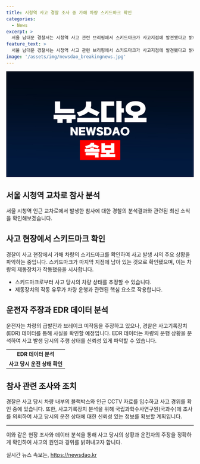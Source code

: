```yaml
---
title: 시청역 사고 경찰 조사 중 가해 차량 스키드마크 확인
categories:
  - News
excerpt: >
  서울 남대문 경찰서는 시청역 사고 관련 브리핑에서 스키드마크가 사고지점에 발견됐다고 밝혀졌다. 운전자 A씨는 급발진 주장하고, 차량의 EDR 데이터 분석이 진행 중이며, 브레이크가 작동했는지 여부가 확인될 예정이다. 사고로 인해 9명 사망, 7명 부상을 입었으며, 가해 차량은 보행자들을 친 후 역주행하며 다수의 차량과 충돌했다. 경찰은 사고기록장치 등을 분석하여 운전자의 주행 상태를 확인 중이며, 유족과 피해자를 위해 전담 경찰관이 지원하고 있다.
feature_text: >
  서울 남대문 경찰서는 시청역 사고 관련 브리핑에서 스키드마크가 사고지점에 발견됐다고 밝혀졌다. 운전자 A씨는 급발진 주장하고, 차량의 EDR 데이터 분석이 진행 중이며, 브레이크가 작동했는지 여부가 확인될 예정이다. 사고로 인해 9명 사망, 7명 부상을 입었으며, 가해 차량은 보행자들을 친 후 역주행하며 다수의 차량과 충돌했다. 경찰은 사고기록장치 등을 분석하여 운전자의 주행 상태를 확인 중이며, 유족과 피해자를 위해 전담 경찰관이 지원하고 있다.
image: '/assets/img/newsdao_breakingnews.jpg'
---
```


<p><img src="/assets/img/newsdao_breakingnews.jpg" alt="koreaapp 속보" /></p>

<h2 data-ke-size="size26">서울 시청역 교차로 참사 분석</h2>

<p data-ke-size="size16">서울 시청역 인근 교차로에서 발생한 참사에 대한 경찰의 분석결과와 관련된 최신 소식을 확인해보겠습니다.</p>

<h2>사고 현장에서 스키드마크 확인</h2>

<p data-ke-size="size16">경찰이 사고 현장에서 가해 차량의 스키드마크를 확인하여 사고 발생 시의 주요 상황을 파악하는 중입니다. 스키드마크가 마지막 지점에 남아 있는 것으로 확인됐으며, 이는 차량의 제동장치가 작동했음을 시사합니다.</p>

<ul>
  <li>스키드마크로부터 사고 당시의 차량 상태를 추정할 수 있습니다.</li>
  <li>제동장치의 작동 유무가 차량 운행과 관련된 핵심 요소로 작용합니다.</li>
</ul>

<h2>운전자 주장과 EDR 데이터 분석</h2>

<p data-ke-size="size16">운전자는 차량의 급발진과 브레이크 미작동을 주장하고 있으나, 경찰은 사고기록장치(EDR) 데이터를 통해 사실을 확인할 예정입니다. EDR 데이터는 차량의 운행 상황을 분석하여 사고 발생 당시의 주행 상태를 신뢰성 있게 파악할 수 있습니다.</p>

<table>
  <tr>
    <td style="text-align: center; height: 17px;"><b>EDR 데이터 분석</b></td>
  </tr>
  <tr>
    <td style="text-align: center; height: 17px;"><b>사고 당시 운전 상태 확인</b></td>
  </tr>
</table>

<h2>참사 관련 조사와 조치</h2>

<p data-ke-size="size16">경찰은 사고 당시 차량 내부의 블랙박스와 인근 CCTV 자료를 입수하고 사고 경위를 확인 중에 있습니다. 또한, 사고기록장치 분석을 위해 국립과학수사연구원(국과수)에 조사를 의뢰하여 사고 당시의 운전 상태에 대한 신뢰성 있는 정보를 확보할 계획입니다.</p>

<hr>

<p>이와 같은 현장 조사와 데이터 분석을 통해 사고 당시의 상황과 운전자의 주장을 정확하게 확인하여 사고의 원인과 경위를 밝혀내고자 합니다.</p>
실시간 뉴스 속보는, <a href="https://newsdao.kr" rel="dofollow">https://newsdao.kr</a>


